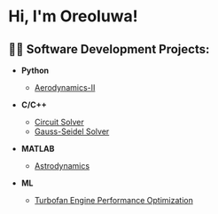 <h1>Hi, I'm Oreoluwa! </h1>

<h2>👨‍💻 Software Development Projects:</h2>

- <b>Python</b>
  - [Aerodynamics-II](https://github.com/Ore-A/Aerodynamics-II.git)

- <b>C/C++</b>
  - [Circuit Solver](https://github.com/Ore-A/Circuit-Solver.git)
  - [Gauss-Seidel Solver](https://github.com/Ore-A/Gauss-Seidel-Calculator.git)

- <b>MATLAB</b>
  - [Astrodynamics](https://github.com/Ore-A/Astrodynamics.git)

- <b>ML</b>
  - [Turbofan Engine Performance Optimization](https://github.com/Ore-A/HPC-Turbofan-ML.git)

    
    

